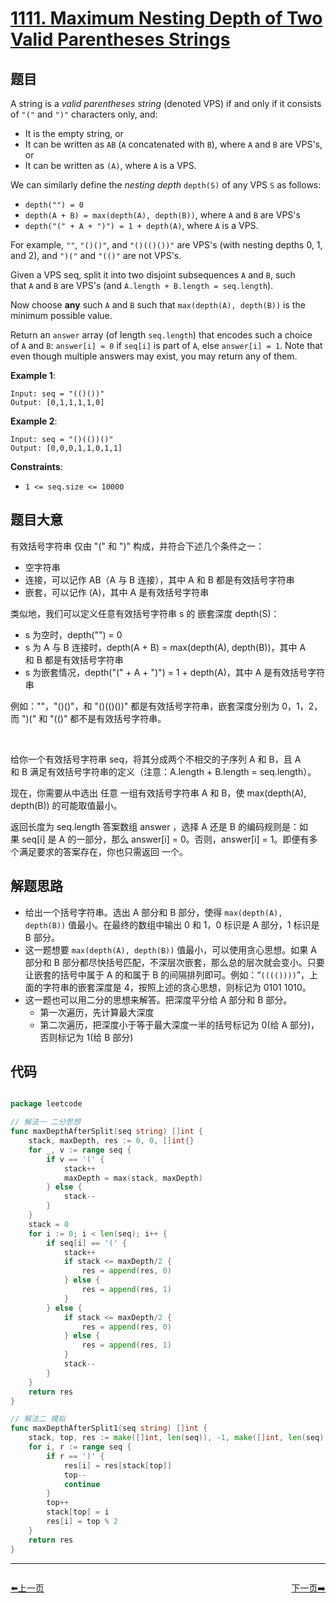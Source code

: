 # [1111. Maximum Nesting Depth of Two Valid Parentheses Strings](https://leetcode.com/problems/maximum-nesting-depth-of-two-valid-parentheses-strings/)


## 题目

A string is a *valid parentheses string* (denoted VPS) if and only if it consists of `"("` and `")"` characters only, and:

- It is the empty string, or
- It can be written as `AB` (`A` concatenated with `B`), where `A` and `B` are VPS's, or
- It can be written as `(A)`, where `A` is a VPS.

We can similarly define the *nesting depth* `depth(S)` of any VPS `S` as follows:

- `depth("") = 0`
- `depth(A + B) = max(depth(A), depth(B))`, where `A` and `B` are VPS's
- `depth("(" + A + ")") = 1 + depth(A)`, where `A` is a VPS.

For example, `""`, `"()()"`, and `"()(()())"` are VPS's (with nesting depths 0, 1, and 2), and `")("` and `"(()"` are not VPS's.

Given a VPS seq, split it into two disjoint subsequences `A` and `B`, such that `A` and `B` are VPS's (and `A.length + B.length = seq.length`).

Now choose **any** such `A` and `B` such that `max(depth(A), depth(B))` is the minimum possible value.

Return an `answer` array (of length `seq.length`) that encodes such a choice of `A` and `B`: `answer[i] = 0` if `seq[i]` is part of `A`, else `answer[i] = 1`. Note that even though multiple answers may exist, you may return any of them.

**Example 1**:

    Input: seq = "(()())"
    Output: [0,1,1,1,1,0]

**Example 2**:

    Input: seq = "()(())()"
    Output: [0,0,0,1,1,0,1,1]

**Constraints**:

- `1 <= seq.size <= 10000`


## 题目大意


有效括号字符串 仅由 "(" 和 ")" 构成，并符合下述几个条件之一：

- 空字符串
- 连接，可以记作 AB（A 与 B 连接），其中 A 和 B 都是有效括号字符串
- 嵌套，可以记作 (A)，其中 A 是有效括号字符串

类似地，我们可以定义任意有效括号字符串 s 的 嵌套深度 depth(S)：

- s 为空时，depth("") = 0
- s 为 A 与 B 连接时，depth(A + B) = max(depth(A), depth(B))，其中 A 和 B 都是有效括号字符串
- s 为嵌套情况，depth("(" + A + ")") = 1 + depth(A)，其中 A 是有效括号字符串


例如：""，"()()"，和 "()(()())" 都是有效括号字符串，嵌套深度分别为 0，1，2，而 ")(" 和 "(()" 都不是有效括号字符串。

 

给你一个有效括号字符串 seq，将其分成两个不相交的子序列 A 和 B，且 A 和 B 满足有效括号字符串的定义（注意：A.length + B.length = seq.length）。

现在，你需要从中选出 任意 一组有效括号字符串 A 和 B，使 max(depth(A), depth(B)) 的可能取值最小。

返回长度为 seq.length 答案数组 answer ，选择 A 还是 B 的编码规则是：如果 seq[i] 是 A 的一部分，那么 answer[i] = 0。否则，answer[i] = 1。即便有多个满足要求的答案存在，你也只需返回 一个。



## 解题思路

- 给出一个括号字符串。选出 A 部分和 B 部分，使得 `max(depth(A), depth(B))` 值最小。在最终的数组中输出 0 和 1，0 标识是 A 部分，1 标识是 B 部分。
- 这一题想要 `max(depth(A), depth(B))` 值最小，可以使用贪心思想。如果 A 部分和 B 部分都尽快括号匹配，不深层次嵌套，那么总的层次就会变小。只要让嵌套的括号中属于 A 的和属于 B 的间隔排列即可。例如：“`(((())))`”，上面的字符串的嵌套深度是 4，按照上述的贪心思想，则标记为 0101 1010。
- 这一题也可以用二分的思想来解答。把深度平分给 A 部分和 B 部分。
    - 第一次遍历，先计算最大深度
    - 第二次遍历，把深度小于等于最大深度一半的括号标记为 0(给 A 部分)，否则标记为 1(给 B 部分)


## 代码

```go

package leetcode

// 解法一 二分思想
func maxDepthAfterSplit(seq string) []int {
	stack, maxDepth, res := 0, 0, []int{}
	for _, v := range seq {
		if v == '(' {
			stack++
			maxDepth = max(stack, maxDepth)
		} else {
			stack--
		}
	}
	stack = 0
	for i := 0; i < len(seq); i++ {
		if seq[i] == '(' {
			stack++
			if stack <= maxDepth/2 {
				res = append(res, 0)
			} else {
				res = append(res, 1)
			}
		} else {
			if stack <= maxDepth/2 {
				res = append(res, 0)
			} else {
				res = append(res, 1)
			}
			stack--
		}
	}
	return res
}

// 解法二 模拟
func maxDepthAfterSplit1(seq string) []int {
	stack, top, res := make([]int, len(seq)), -1, make([]int, len(seq))
	for i, r := range seq {
		if r == ')' {
			res[i] = res[stack[top]]
			top--
			continue
		}
		top++
		stack[top] = i
		res[i] = top % 2
	}
	return res
}

```


----------------------------------------------
<div style="display: flex;justify-content: space-between;align-items: center;">
<p><a href="https://books.halfrost.com/leetcode/ChapterFour/1100~1199/1110.Delete-Nodes-And-Return-Forest/">⬅️上一页</a></p>
<p><a href="https://books.halfrost.com/leetcode/ChapterFour/1100~1199/1122.Relative-Sort-Array/">下一页➡️</a></p>
</div>
